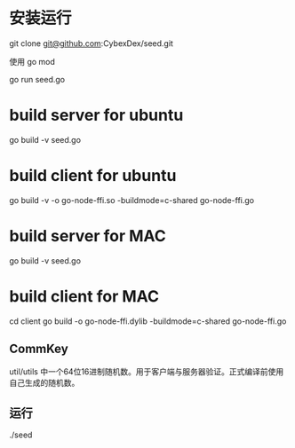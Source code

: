 
# 安装运行

git clone git@github.com:CybexDex/seed.git

使用 go mod

go run seed.go

# build server for ubuntu
go build -v seed.go

# build client for ubuntu
go build -v -o go-node-ffi.so -buildmode=c-shared go-node-ffi.go

# build server for MAC
go build -v seed.go

# build client for MAC
cd client
go build -o go-node-ffi.dylib -buildmode=c-shared go-node-ffi.go

## CommKey

util/utils 中一个64位16进制随机数。用于客户端与服务器验证。正式编译前使用自己生成的随机数。

## 运行

./seed 